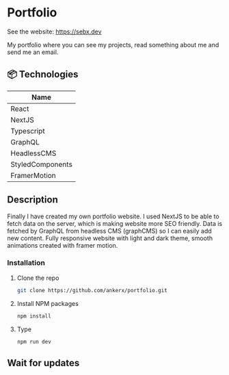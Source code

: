 # Portfolio

See the website: https://sebx.dev

My portfolio where you can see my projects, read something about me and send me an email.

## 📦 Technologies

| Name             |
| ---------------- |
| React            |
| NextJS           |
| Typescript       |
| GraphQL          |
| HeadlessCMS      |
| StyledComponents |
| FramerMotion     |

## Description

Finally I have created my own portfolio website. I used NextJS to be able to fetch data on the server, which is making website more SEO friendly. Data is fetched by GraphQL from headless CMS (graphCMS) so I can easily add new content.
Fully responsive website with light and dark theme, smooth animations created with framer motion.

### Installation

1. Clone the repo
   ```sh
   git clone https://github.com/ankerx/portfolio.git
   ```
2. Install NPM packages
   ```sh
   npm install
   ```
3. Type
   ```sh
   npm run dev
   ```

## Wait for updates
